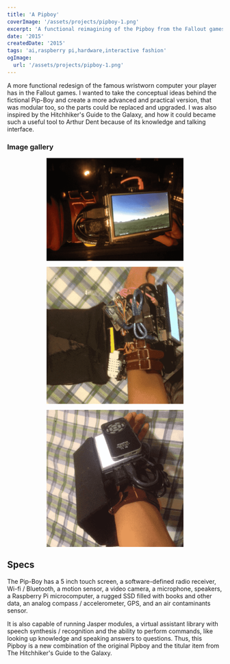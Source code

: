 ```yaml
---
title: 'A Pipboy'
coverImage: '/assets/projects/pipboy-1.png'
excerpt: 'A functional reimagining of the Pipboy from the Fallout games.'
date: '2015'
createdDate: '2015'
tags: 'ai,raspberry pi,hardware,interactive fashion'
ogImage:
  url: '/assets/projects/pipboy-1.png'
---
```


A more functional redesign of the famous wristworn computer your player has in the Fallout games. I wanted to take the conceptual ideas behind the fictional Pip-Boy and create a more advanced and practical version, that was modular too, so the parts could be replaced and upgraded. I was also inspired by the Hitchhiker's Guide to the Galaxy, and how it could became such a useful tool to Arthur Dent because of its knowledge and talking interface.

### Image gallery

<a href="/assets/projects/pipboy-1.png" target="_blank"><img src="/assets/projects/pipboy-1.png" class="img-shadow" style="display: block; margin-left: auto; margin-right: auto;" width="320" alt="A Pipboy photo 1"></img></a>

<a href="/assets/projects/pipboy-2.png" target="_blank"><img src="/assets/projects/pipboy-2.png" style="display: block; margin-left: auto; margin-right: auto;" width="320" alt="A Pipboy photo 2 showing internal components"></img></a>

<a href="/assets/projects/pipboy-3.png" target="_blank"><img src="/assets/projects/pipboy-3.png" style="display: block; margin-left: auto; margin-right: auto;" width="320" alt="A Pipboy photo 3"></img></a>

## Specs

The Pip-Boy has a 5 inch touch screen, a software-defined radio receiver, Wi-fi / Bluetooth, a motion sensor, a video camera, a microphone, speakers, a Raspberry Pi microcomputer, a rugged SSD filled with books and other data, an analog compass / accelerometer, GPS, and an air contaminants sensor.

It is also capable of running Jasper modules, a virtual assistant library with speech synthesis / recognition and the ability to perform commands, like looking up knowledge and speaking answers to questions. Thus, this Pipboy is a new combination of the original Pipboy and the titular item from The Hitchhiker's Guide to the Galaxy.